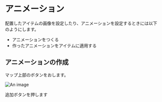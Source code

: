# アニメーション

配置したアイテムの画像を設定したり、アニメーションを設定するときには以下のようにします。

- アニメーションをつくる
- 作ったアニメーションをアイテムに適用する

## アニメーションの作成
マップ上部のボタンをおします。

![An image](/images/animations/show-animation-window-navbar.png)

追加ボタンを押します


